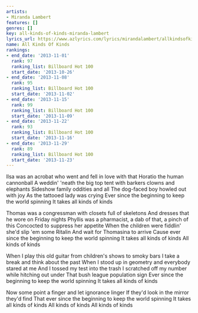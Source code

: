 ```yaml
---
artists:
- Miranda Lambert
features: []
genres: []
key: all-kinds-of-kinds-miranda-lambert
lyrics_url: https://www.azlyrics.com/lyrics/mirandalambert/allkindsofkinds.html
name: All Kinds Of Kinds
rankings:
- end_date: '2013-11-01'
  rank: 97
  ranking_list: Billboard Hot 100
  start_date: '2013-10-26'
- end_date: '2013-11-08'
  rank: 95
  ranking_list: Billboard Hot 100
  start_date: '2013-11-02'
- end_date: '2013-11-15'
  rank: 99
  ranking_list: Billboard Hot 100
  start_date: '2013-11-09'
- end_date: '2013-11-22'
  rank: 93
  ranking_list: Billboard Hot 100
  start_date: '2013-11-16'
- end_date: '2013-11-29'
  rank: 89
  ranking_list: Billboard Hot 100
  start_date: '2013-11-23'
---
```


Ilsa was an acrobat who went and fell in love with that
Horatio the human cannonball
A weddin' 'neath the big top tent with barkers clowns and elephants
Sideshow family oddities and all
The dog-faced boy howled out with joy
As the tattooed lady was crying
Ever since the beginning to keep the world spinning
It takes all kinds of kinds

Thomas was a congressman with closets full of skeletons
And dresses that he wore on Friday nights
Phyllis was a pharmacist, a dab of that, a pinch of this
Concocted to suppress her appetite
When the children were fiddlin' she'd slip 'em some Ritalin
And wait for Thomasina to arrive
Cause ever since the beginning to keep the world spinning
It takes all kinds of kinds
All kinds of kinds

When I play this old guitar from children's shows to smoky bars
I take a break and think about the past
When I stood up in geometry and everybody stared at me
And I tossed my test into the trash
I scratched off my number while hitching out under
That bush league population sign
Ever since the beginning to keep the world spinning
It takes all kinds of kinds

Now some point a finger and let ignorance linger
If they'd look in the mirror they'd find
That ever since the beginning to keep the world spinning
It takes all kinds of kinds
All kinds of kinds
All kinds of kinds



